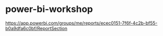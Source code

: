 # power-bi-workshop

https://app.powerbi.com/groups/me/reports/ecec0151-7f6f-4c2b-bf55-b0a9dfa6c0bf/ReportSection